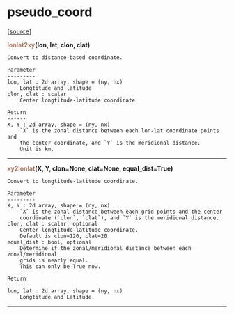 # pseudo_coord  

[[source](../.././hurricane_tools//pseudo_coord.py)]  

<span style="color:#a77864">**lonlat2xy**</span>**(lon, lat, clon, clat)**

    Convert to distance-based coordinate.
    
    Parameter
    ---------
    lon, lat : 2d array, shape = (ny, nx)
        Longtitude and latitude
    clon, clat : scalar
        Center longtitude-latitude coordinate
        
    Return
    ------
    X, Y : 2d array, shape = (ny, nx)
        `X` is the zonal distance between each lon-lat coordinate points and
        the center coordinate, and `Y` is the meridional distance. 
        Unit is km.



******
<span style="color:#a77864">**xy2lonlat**</span>**(X, Y, clon=None, clat=None, equal_dist=True)**

    Convert to longtitude-latitude coordinate.
    
    Parameter
    ---------
    X, Y : 2d array, shape = (ny, nx)
        `X` is the zonal distance between each grid points and the center
        coordinate (`clon`, `clat`), and `Y` is the meridional distance.
    clon, clat : scalar, optional
        Center longtitude-latitude coordinate.
        Default is clon=120, clat=20
    equal_dist : bool, optional
        Determine if the zonal/meridional distance between each zonal/meridional
        grids is nearly equal.
        This can only be True now.
        
    Return
    ------
    lon, lat : 2d array, shape = (ny, nx)
        Longtitude and Latitude.



******